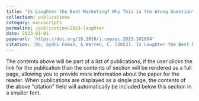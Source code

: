 ```yaml
---
title: "Is Laughter the Best Marketing? Why This is the Wrong Question"
collection: publications
category: manuscripts
permalink: /publication/2023-laughter
date: 2023-01-01
paperurl: 'https://doi.org/10.1016/j.copsyc.2023.101694'
citation: 'Do, Sydni Fomas, & Warren, C. (2023). Is Laughter the Best Marketing? Why This is the Wrong Question. Current Opinion in Psychology, 54, 101694. https://doi.org/10.1016/j.copsyc.2023.101694'
---
```


The contents above will be part of a list of publications, if the user clicks the link for the publication than the contents of section will be rendered as a full page, allowing you to provide more information about the paper for the reader. When publications are displayed as a single page, the contents of the above "citation" field will automatically be included below this section in a smaller font.
